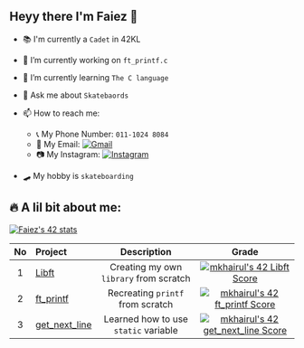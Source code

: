 ## Heyy there I'm Faiez 👋

<!--
**Fayezzzz/Fayezzzz** is a ✨ _special_ ✨ repository because its `README.md` (this file) appears on your GitHub profile.

Here are some ideas to get you started:-->

* 📚 I'm currently a `Cadet` in 42KL
* 🔭 I’m currently working on `ft_printf.c`
* 🌱 I’m currently learning `The C language`
* 💬 Ask me about `Skatebaords`
* 📫 How to reach me:
  - 📞 My Phone Number: `011-1024 8084`
  - 📧 My Email: <a href="mailto:faiez234@gmail.com" target="_blank"><img src="https://img.shields.io/badge/-Gmail-d95040?style=flat-square&logo=gmail&logoColor=white" alt="Gmail"></a></a>
  - 📷 My Instagram: <a href="https://www.instagram.com/fayezzmu/?hl=en" target="_blank"><img src="https://img.shields.io/badge/Instagram-%23E4405F.svg?&style=flat-square&logo=instagram&logoColor=white" alt="Instagram"></a>

* 🛹 My hobby is `skateboarding`

## 🔥 A lil bit about me:
[![Faiez's 42 stats](https://badge42.vercel.app/api/v2/cl5mccvot004509mlnhxxwj9p/stats?cursusId=21&coalitionId=183)](https://github.com/JaeSeoKim/badge42)

| No  | Project                                     | Description                            | Grade   |
| :-: | :------------------------------------------ | :------------------------------------: | :-----: |
| 1   | [Libft](https://github.com/Fayezzzz/Libft)  | Creating my own `library` from scratch | [![mkhairul's 42 Libft Score]( https://badge42.vercel.app/api/v2/cl5mccvot004509mlnhxxwj9p/project/2618193)](https://github.com/JaeSeoKim/badge42)|
| 2   | [ft_printf](https://github.com/Fayezzzz/ft_printf)| Recreating `printf` from scratch |[![mkhairul's 42 ft_printf Score]( https://badge42.vercel.app/api/v2/cl5mccvot004509mlnhxxwj9p/project/2629636)](https://github.com/JaeSeoKim/badge42)|
| 3   | [get_next_line](https://github.com/Fayezzzz/get_next_line)| Learned how to use `static` variable | [![mkhairul's 42 get_next_line Score]( https://badge42.vercel.app/api/v2/cl5mccvot004509mlnhxxwj9p/project/2629638)](https://github.com/JaeSeoKim/badge42)|
